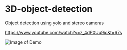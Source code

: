 # 3D-object-detection
Object detection using yolo and stereo cameras

https://www.youtube.com/watch?v=z_4dP0Uu9ic&t=67s

![Image of Demo](https://media.licdn.com/dms/image/C5122AQHXBZ4tFqTBRA/feedshare-shrink_1280/0?e=1578528000&v=beta&t=bpWgTcsJvoXgPhSJwILNoMd1oicUDMjdbcBeCohXzdM)
